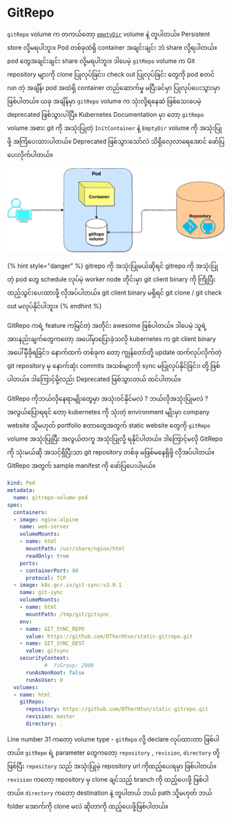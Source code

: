 # GitRepo

`gitRepo` volume က တကယ်တော့ [`emptyDir`](https://blog.k8smm.org/volumes/emptydir) volume နဲ့ တူပါတယ်။ Persistent store လို့မရပါဘူး။ Pod တစ်ခုထဲရှိ container အချင်းချင်း ဘဲ share လို့ရပါတယ်။ pod တွေအချင်းချင်း share လို့မရပါဘူး။  ဒါပေမဲ့ `gitRepo` volume က Git repository များကို clone ပြုလုပ်ခြင်း၊ check out ပြုလုပ်ခြင်း တွေကို pod စတင် run တဲ့ အချိန်၊  pod အထဲရှိ container တည်ဆောက်မှု မပြီးခင်မှာ  ပြုလုပ်ပေးသွားမှာဖြစ်ပါတယ်။ ယခု အချိန်မှာ `gitRepo` volume က သုံးလို့ရနေဆဲ ဖြစ်သေးပေမဲ့  deprecated ဖြစ်သွားပါပြီ။ Kubernetes Documentation မှာ တော့ `gitRepo` volume အစား git ကို အသုံးပြုတဲ့ `InitContainer` နဲ့ `EmptyDir` volume ကို အသုံးပြုဖို့ အကြံပေးထားပါတယ်။ Deprecated  ဖြစ်သွားသော်လဲ သိရှိလေ့လာရေအောင် ဖော်ပြပေးလိုက်ပါတယ်။

![GitRepo Volume](../.gitbook/assets/gitrepo.png)

{% hint style="danger" %}
gitrepo ကို အသုံးပြုမယ်ဆိုရင် gitrepo ကို အသုံးပြုတဲ့ pod တွေ schedule လုပ်မဲ့ worker node တိုင်းမှာ git client binary ကို ကြိုပြီးထည့်သွင်းပေးထားဖို့ လိုအပ်ပါတယ်။ git client binary မရှိရင် git clone / git check out မလုပ်နိုင်ပါဘူး။ 
{% endhint %}

GitRepo ကရဲ့ feature ကမြင်တဲ့ အတိုင်း awesome ဖြစ်ပါတယ်။ ဒါပေမဲ့ သူရဲ့ အားနည်းချက်တွေကတော့ အပေါ်မှာပြောခဲ့သလို kubernetes က git client binary အပေါ်မှီခိုရခြင်း၊ နောက်ထက် တစ်ခုက တော့ ကျွန်တော်တို့ update ထက်လုပ်လိုက်တဲ့ git repository မှ နောက်ဆုံး commits အသစ်များကို sync မပြုလုပ်နိုင်ခြင်း၊ တို့ ဖြစ်ပါတယ်။ ဒါကြောင့်မို့လည်း Deprecated ဖြစ်သွားတယ် ထင်ပါတယ်။ 

GitRepo ကိုဘယ်လိုနေရာမျိုးတွေမှာ အသုံး၀င်နိုင်မလဲ ? ဘယ်လိုအသုံးပြုမလဲ ? အလွယ်ပြောရရင် တော့ kubernetes ကို သုံးတဲ့ environment မျိုးမှာ company website သို့မဟုတ် portfolio စတာတွေအတွက် static website တွေကို `gitRepo` volume အသုံးပြုပြီး အလွယ်တကူ အသုံးပြုလို့ ရနိုင်ပါတယ်။ ဒါကြောင့်မလို GitRepo ကို သုံးမယ်ဆို အသင့်ရှိပြီးသာ git repository တစ်ခု မဖြစ်မနေရှိဖို့ လိုအပ်ပါတယ်။ GitRepo အတွက် sample manifest ကို ဖော်ပြပေးပါ့မယ်။

```yaml
kind: Pod
metadata:
  name: gitrepo-volume-pod
spec:
  containers:
  - image: nginx:alpine
    name: web-server
    volumeMounts:
    - name: html
      mountPath: /usr/share/nginx/html
      readOnly: true
    ports:
    - containerPort: 80
      protocol: TCP
  - image: k8s.gcr.io/git-sync:v3.0.1
    name: git-sync
    volumeMounts:
    - name: html
      mountPath: /tmp/git/gitsync
    env:
    - name: GIT_SYNC_REPO
      value: https://github.com/DTherHtun/static-gitrepo.git
    - name: GIT_SYNC_DEST
      value: gitsync
    securityContext:
            #  fsGroup: 2000
      runAsNonRoot: false
      runAsUser: 0
  volumes:
  - name: html
    gitRepo:
      repository: https://github.com/DTherHtun/static-gitrepo.git
      revision: master
      directory: .
```

Line number 31 ကတော့ volume type - `gitRepo` လို့ declare လုပ်ထားတာ ဖြစ်ပါတယ်။ `gitRepo` ရဲ့ parameter တွေကတော့ `repository` , `revision`, `directory` တို့ဖြစ်ပြီး `repository` သည် အသုံးပြုမဲ့ repository url ကိုထည့်ပေးရမှာ ဖြစ်ပါတယ်။ `revision` ကတော့ repository မှ clone ချင်သည့် branch ကို ထည့်ပေးဖို့ ဖြစ်ပါတယ်။ `directory` ကတော့ destination နဲ့ တူပါတယ် ဘယ် path သို့မဟုတ် ဘယ် folder အောက်ကို clone မလဲ ဆိုတာကို ထည့်ပေးဖို့ဖြစ်ပါတယ်။

